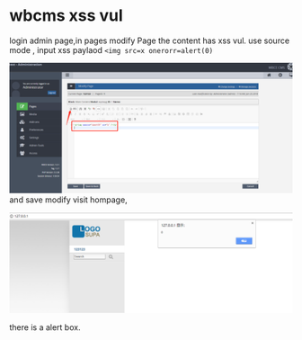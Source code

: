 # wbcms xss vul #

login admin page,in pages modify Page the content has xss vul.
use source mode , input xss paylaod `<img src=x onerorr=alert(0)`

![](wb1.png)
 and save modify visit hompage,

![](wb2.png)

there is a alert box.